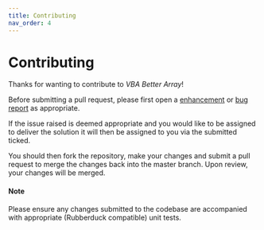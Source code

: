 ```yaml
---
title: Contributing
nav_order: 4
---
```


# Contributing

Thanks for wanting to contribute to *VBA Better Array*!

Before submitting a pull request, please first open a [enhancement](https://github.com/Senipah/VBA-Better-Array/issues/new?assignees=&labels=enhancement&template=feature_request.md&title=) or [bug report](https://github.com/Senipah/VBA-Better-Array/issues/new?assignees=Senipah&labels=bug&template=bug_report.md&title=%5BBUG%5D) as appropriate.

If the issue raised is deemed appropriate and you would like to be assigned to deliver the solution it will then be assigned to you via the submitted ticked.

You should then fork the repository, make your changes and submit a pull request to merge the changes back into the master branch. Upon review, your changes will be merged.

#### Note
Please ensure any changes submitted to the codebase are accompanied with appropriate (Rubberduck compatible) unit tests.